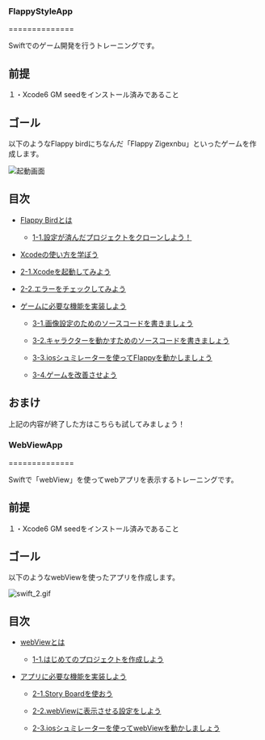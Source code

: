 ### FlappyStyleApp
==============

Swiftでのゲーム開発を行うトレーニングです。


## 前提
１・Xcode6 GM seedをインストール済みであること

## ゴール
以下のようなFlappy birdにちなんだ「Flappy Zigexnbu」といったゲームを作成します。

![起動画面](https://github.com/g08m11/FlappyStyleApp/wiki/images/arubaito_ios_z2.gif)


## 目次
* [Flappy Birdとは](https://github.com/g08m11/FlappyStyleApp/wiki/Flappy-Bird%E3%81%A8%E3%81%AF%EF%BC%9F)

  *  [1-1.設定が済んだプロジェクトをクローンしよう！](https://github.com/g08m11/FlappyStyleApp/wiki/Flappy-Bird%E3%81%A8%E3%81%AF%EF%BC%9F#1-1%E8%A8%AD%E5%AE%9A%E3%81%8C%E6%B8%88%E3%82%93%E3%81%A0%E3%83%97%E3%83%AD%E3%82%B8%E3%82%A7%E3%82%AF%E3%83%88%E3%82%92%E3%82%AF%E3%83%AD%E3%83%BC%E3%83%B3%E3%81%97%E3%82%88%E3%81%86)

* [Xcodeの使い方を学ぼう](https://github.com/g08m11/FlappyStyleApp/wiki/Xcode%E3%81%AE%E4%BD%BF%E3%81%84%E6%96%B9%E3%82%92%E5%AD%A6%E3%81%BC%E3%81%86)

 *  [2-1.Xcodeを起動してみよう](https://github.com/g08m11/FlappyStyleApp/wiki/Xcode%E3%81%AE%E4%BD%BF%E3%81%84%E6%96%B9%E3%82%92%E5%AD%A6%E3%81%BC%E3%81%86#2-1xcode%E3%82%92%E8%B5%B7%E5%8B%95%E3%81%97%E3%81%A6%E3%81%BF%E3%82%88%E3%81%86)

 *  [2-2.エラーをチェックしてみよう](https://github.com/g08m11/FlappyStyleApp/wiki/Xcode%E3%81%AE%E4%BD%BF%E3%81%84%E6%96%B9%E3%82%92%E5%AD%A6%E3%81%BC%E3%81%86#2-2%E3%82%A8%E3%83%A9%E3%83%BC%E3%82%92%E3%83%81%E3%82%A7%E3%83%83%E3%82%AF%E3%81%97%E3%81%A6%E3%81%BF%E3%82%88%E3%81%86)

* [ゲームに必要な機能を実装しよう](https://github.com/g08m11/FlappyStyleApp/wiki/%E3%82%B2%E3%83%BC%E3%83%A0%E3%81%AB%E5%BF%85%E8%A6%81%E3%81%AA%E6%A9%9F%E8%83%BD%E3%82%92%E5%AE%9F%E8%A3%85%E3%81%97%E3%82%88%E3%81%86)

  *  [3-1.画像設定のためのソースコードを書きましょう](https://github.com/g08m11/FlappyStyleApp/wiki/%E3%82%B2%E3%83%BC%E3%83%A0%E3%81%AB%E5%BF%85%E8%A6%81%E3%81%AA%E6%A9%9F%E8%83%BD%E3%82%92%E5%AE%9F%E8%A3%85%E3%81%97%E3%82%88%E3%81%86#3-1%E7%94%BB%E5%83%8F%E8%A8%AD%E5%AE%9A%E3%81%AE%E3%81%9F%E3%82%81%E3%81%AE%E3%82%BD%E3%83%BC%E3%82%B9%E3%82%B3%E3%83%BC%E3%83%89%E3%82%92%E6%9B%B8%E3%81%8D%E3%81%BE%E3%81%97%E3%82%87%E3%81%86)

  *  [3-2.キャラクターを動かすためのソースコードを書きましょう](https://github.com/g08m11/FlappyStyleApp/wiki/%E3%82%B2%E3%83%BC%E3%83%A0%E3%81%AB%E5%BF%85%E8%A6%81%E3%81%AA%E6%A9%9F%E8%83%BD%E3%82%92%E5%AE%9F%E8%A3%85%E3%81%97%E3%82%88%E3%81%86#3-2%E3%82%AD%E3%83%A3%E3%83%A9%E3%82%AF%E3%82%BF%E3%83%BC%E3%82%92%E5%8B%95%E3%81%8B%E3%81%99%E3%81%9F%E3%82%81%E3%81%AE%E3%82%BD%E3%83%BC%E3%82%B9%E3%82%B3%E3%83%BC%E3%83%89%E3%82%92%E6%9B%B8%E3%81%8D%E3%81%BE%E3%81%97%E3%82%87%E3%81%86)

  *  [3-3.iosシュミレーターを使ってFlappyを動かしましょう](https://github.com/g08m11/FlappyStyleApp/wiki/%E3%82%B2%E3%83%BC%E3%83%A0%E3%81%AB%E5%BF%85%E8%A6%81%E3%81%AA%E6%A9%9F%E8%83%BD%E3%82%92%E5%AE%9F%E8%A3%85%E3%81%97%E3%82%88%E3%81%86#3-3ios%E3%82%B7%E3%83%A5%E3%83%9F%E3%83%AC%E3%83%BC%E3%82%BF%E3%83%BC%E3%82%92%E4%BD%BF%E3%81%A3%E3%81%A6flappy%E3%82%92%E5%8B%95%E3%81%8B%E3%81%97%E3%81%BE%E3%81%97%E3%82%87%E3%81%86)

  *  [3-4.ゲームを改善させよう](https://github.com/g08m11/FlappyStyleApp/wiki/%E3%82%B2%E3%83%BC%E3%83%A0%E3%81%AB%E5%BF%85%E8%A6%81%E3%81%AA%E6%A9%9F%E8%83%BD%E3%82%92%E5%AE%9F%E8%A3%85%E3%81%97%E3%82%88%E3%81%86#3-4%E3%82%B2%E3%83%BC%E3%83%A0%E3%82%92%E6%94%B9%E5%96%84%E3%81%95%E3%81%9B%E3%82%88%E3%81%86)


## おまけ
上記の内容が終了した方はこちらも試してみましょう！

### WebViewApp
==============

Swiftで「webView」を使ってwebアプリを表示するトレーニングです。


## 前提
１・Xcode6 GM seedをインストール済みであること

## ゴール
以下のようなwebViewを使ったアプリを作成します。

![swift_2.gif](https://qiita-image-store.s3.amazonaws.com/0/15812/a06135aa-1dcb-167e-49ec-d99ed4cffbe5.gif)


## 目次
* [webViewとは](https://github.com/g08m11/FlappyStyleApp/wiki/webView%E3%81%A8%E3%81%AF)

  *  [1-1.はじめてのプロジェクトを作成しよう](https://github.com/g08m11/FlappyStyleApp/wiki/webView%E3%81%A8%E3%81%AF#1-1%E3%81%AF%E3%81%98%E3%82%81%E3%81%A6%E3%81%AE%E3%83%97%E3%83%AD%E3%82%B8%E3%82%A7%E3%82%AF%E3%83%88%E3%82%92%E4%BD%9C%E6%88%90%E3%81%97%E3%82%88%E3%81%86)

* [アプリに必要な機能を実装しよう](https://github.com/g08m11/FlappyStyleApp/wiki/%E3%82%A2%E3%83%97%E3%83%AA%E3%81%AB%E5%BF%85%E8%A6%81%E3%81%AA%E6%A9%9F%E8%83%BD%E3%82%92%E5%AE%9F%E8%A3%85%E3%81%97%E3%82%88%E3%81%86)

  *  [2-1.Story Boardを使おう](https://github.com/g08m11/FlappyStyleApp/wiki/%E3%82%A2%E3%83%97%E3%83%AA%E3%81%AB%E5%BF%85%E8%A6%81%E3%81%AA%E6%A9%9F%E8%83%BD%E3%82%92%E5%AE%9F%E8%A3%85%E3%81%97%E3%82%88%E3%81%86#2-1story-board%E3%82%92%E4%BD%BF%E3%81%8A%E3%81%86)

  *  [2-2.webViewに表示させる設定をしよう](https://github.com/g08m11/FlappyStyleApp/wiki/%E3%82%A2%E3%83%97%E3%83%AA%E3%81%AB%E5%BF%85%E8%A6%81%E3%81%AA%E6%A9%9F%E8%83%BD%E3%82%92%E5%AE%9F%E8%A3%85%E3%81%97%E3%82%88%E3%81%86#2-2webview%E3%81%AB%E8%A1%A8%E7%A4%BA%E3%81%95%E3%81%9B%E3%82%8B%E8%A8%AD%E5%AE%9A%E3%82%92%E3%81%97%E3%82%88%E3%81%86)

  *  [2-3.iosシュミレーターを使ってwebViewを動かしましょう](https://github.com/g08m11/FlappyStyleApp/wiki/%E3%82%A2%E3%83%97%E3%83%AA%E3%81%AB%E5%BF%85%E8%A6%81%E3%81%AA%E6%A9%9F%E8%83%BD%E3%82%92%E5%AE%9F%E8%A3%85%E3%81%97%E3%82%88%E3%81%86#2-3ios%E3%82%B7%E3%83%A5%E3%83%9F%E3%83%AC%E3%83%BC%E3%82%BF%E3%83%BC%E3%82%92%E4%BD%BF%E3%81%A3%E3%81%A6webview%E3%82%92%E5%8B%95%E3%81%8B%E3%81%97%E3%81%BE%E3%81%97%E3%82%87%E3%81%86)
